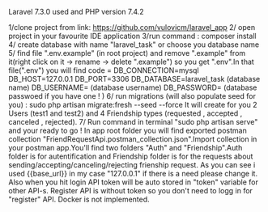 Laravel 7.3.0 used and PHP version 7.4.2

1/clone project from link: https://github.com/vulovicm/laravel_app
2/ open project in your favourite IDE application
3/run command : composer install 
4/ create database with name "laravel_task" or choose you database name
5/ find file  ".env.example" (in root project) and remove ".example" from it(right click on it -> rename -> delete ".example") so you get ".env".In that file(".env") you will find code = 
DB_CONNECTION=mysql
DB_HOST=127.0.0.1
DB_PORT=3306 
DB_DATABASE=laravel_task (database name)
DB_USERNAME= (database username)
DB_PASSWORD= (database passwoed if you have one ! )
6/ run migrations (will also populate seed for you) : 
sudo php artisan migrate:fresh --seed --force
It will create for you 2 Users (test1 and test2) and 4 Friendship types (requested , accepted , canceled , rejected).
7/ Run command in terminal "sudo php artisan serve"
and your ready to go !
In app root folder you will find exported postman collection "FriendRequestApi.postman_collection.json".Import collection in your postman app.You'll find two folders "Auth" and "Friendship".Auth folder is for autentification and Friendship folder is for the requests about sending/accepting/canceling/rejecting frienship request.
As you can see i used {{base_url}} in my case "127.0.0.1" if there is a need please change it.
Also when you hit login API token will be auto stored in "token" variable for other API-s.
Register API is without token so you don't need to logg in for "register" API.
Docker is not implemented.